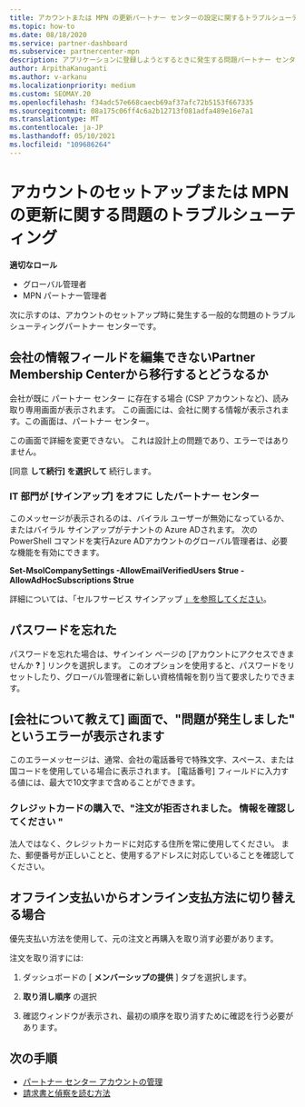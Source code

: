 ```yaml
---
title: アカウントまたは MPN の更新パートナー センターの設定に関するトラブルシューティング
ms.topic: how-to
ms.date: 08/18/2020
ms.service: partner-dashboard
ms.subservice: partnercenter-mpn
description: アプリケーションに登録しようとするときに発生する問題パートナー センター。 回答は、支払い方法やパスワードの忘れなどによる課題に対処します。
author: ArpithaKanuganti
ms.author: v-arkanu
ms.localizationpriority: medium
ms.custom: SEOMAY.20
ms.openlocfilehash: f34adc57e668caecb69af37afc72b5153f667335
ms.sourcegitcommit: 08a175c06ff4c6a2b12713f081adfa489e16e7a1
ms.translationtype: MT
ms.contentlocale: ja-JP
ms.lasthandoff: 05/10/2021
ms.locfileid: "109686264"
---
```

# <a name="troubleshoot-account-setup-or-mpn-renewal-issues"></a>アカウントのセットアップまたは MPN の更新に関する問題のトラブルシューティング


**適切なロール**

- グローバル管理者
- MPN パートナー管理者
 
次に示すのは、アカウントのセットアップ時に発生する一般的な問題のトラブルシューティングパートナー センターです。

## <a name="what-happens-if-you-are-migrating-from-partner-membership-center-and-you-cant-edit-any-company-information-fields"></a>会社の情報フィールドを編集できないPartner Membership Centerから移行するとどうなるか

会社が既に パートナー センター に存在する場合 (CSP アカウントなど)、読み取り専用画面が表示されます。 この画面には、会社に関する情報が表示されます。この画面は、パートナー センター。

この画面で詳細を変更できない。 これは設計上の問題であり、エラーではありません。

[同意 **して続行]** **を選択して** 続行します。


### <a name="if-the-it-department-has-turned-off-sign-up-for-partner-center"></a>IT 部門が [サインアップ] をオフに **したパートナー センター**

このメッセージが表示されるのは、バイラル ユーザーが無効になっているか、またはバイラル サインアップがテナントの Azure ADされます。 次の PowerShell コマンドを実行Azure ADアカウントのグローバル管理者は、必要な機能を有効にできます。

**Set-MsolCompanySettings -AllowEmailVerifiedUsers $true -AllowAdHocSubscriptions $true**

詳細については、「セルフサービス サインアップ [」を参照してください](/azure/active-directory/users-groups-roles/directory-self-service-signup)。

## <a name="you-forgot-your-password"></a>パスワードを忘れた

パスワードを忘れた場合は、サインイン ページの [アカウントにアクセスできませんか **?** ] リンクを選択します。 このオプションを使用すると、パスワードをリセットしたり、グローバル管理者に新しい資格情報を割り当て要求したりできます。

## <a name="on-the-tell-us-about-your-company-screen-you-receive-a-something-went-wrong-error"></a>[会社について教えて] 画面で、"問題が発生しました" というエラーが表示されます

このエラーメッセージは、通常、会社の電話番号で特殊文字、スペース、または国コードを使用している場合に表示されます。 [電話番号] フィールドに入力する値には、最大で10文字まで含めることができます。


### <a name="your-credit-card-purchase-is-receiving-an-error-message-stating-that-your-order-was-declined-please-verify-your-information"></a>クレジットカードの購入で、"注文が拒否されました。 情報を確認してください "


法人ではなく、クレジットカードに対応する住所を常に使用してください。 また、郵便番号が正しいことと、使用するアドレスに対応していることを確認してください。

## <a name="you-want-to-switch-from-offline-payment-to-online-payment-method"></a>オフライン支払いからオンライン支払方法に切り替える場合 

優先支払い方法を使用して、元の注文と再購入を取り消す必要があります。

注文を取り消すには:

1. ダッシュボードの [ **メンバーシップの提供** ] タブを選択します。

2. **取り消し順序** の選択

3. 確認ウィンドウが表示され、最初の順序を取り消すために確認を行う必要があります。

## <a name="next-steps"></a>次の手順

- [パートナー センター アカウントの管理](partner-center-account-setup.md)
- [請求書と偵察を読む方法](read-your-bill.md)
